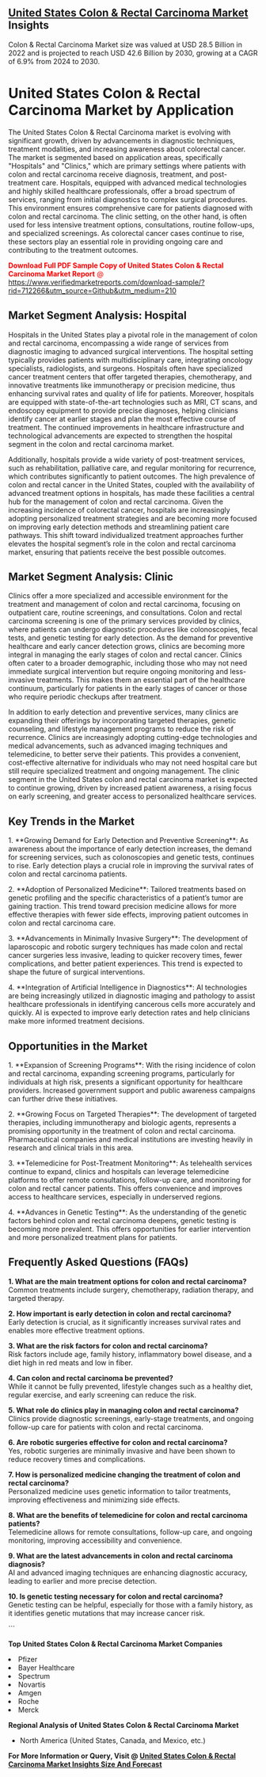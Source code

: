 <h2><a href="https://www.verifiedmarketreports.com/download-sample/?rid=712266&amp;utm_source=Github&amp;utm_medium=210" target="_blank">United States Colon & Rectal Carcinoma Market</a> Insights</h2><p>Colon & Rectal Carcinoma Market size was valued at USD 28.5 Billion in 2022 and is projected to reach USD 42.6 Billion by 2030, growing at a CAGR of 6.9% from 2024 to 2030.</p><p><h1>United States Colon & Rectal Carcinoma Market by Application</h1><p>The United States Colon & Rectal Carcinoma market is evolving with significant growth, driven by advancements in diagnostic techniques, treatment modalities, and increasing awareness about colorectal cancer. The market is segmented based on application areas, specifically "Hospitals" and "Clinics," which are primary settings where patients with colon and rectal carcinoma receive diagnosis, treatment, and post-treatment care. Hospitals, equipped with advanced medical technologies and highly skilled healthcare professionals, offer a broad spectrum of services, ranging from initial diagnostics to complex surgical procedures. This environment ensures comprehensive care for patients diagnosed with colon and rectal carcinoma. The clinic setting, on the other hand, is often used for less intensive treatment options, consultations, routine follow-ups, and specialized screenings. As colorectal cancer cases continue to rise, these sectors play an essential role in providing ongoing care and contributing to the treatment outcomes. <p><span class=""><span style="color: #ff0000;"><strong>Download Full PDF Sample Copy of United States Colon & Rectal Carcinoma Market Report</strong> @ </span><a href="https://www.verifiedmarketreports.com/download-sample/?rid=712266&amp;utm_source=Github&amp;utm_medium=210" target="_blank">https://www.verifiedmarketreports.com/download-sample/?rid=712266&amp;utm_source=Github&amp;utm_medium=210</a></span></p></p><h2>Market Segment Analysis: Hospital</h2><p>Hospitals in the United States play a pivotal role in the management of colon and rectal carcinoma, encompassing a wide range of services from diagnostic imaging to advanced surgical interventions. The hospital setting typically provides patients with multidisciplinary care, integrating oncology specialists, radiologists, and surgeons. Hospitals often have specialized cancer treatment centers that offer targeted therapies, chemotherapy, and innovative treatments like immunotherapy or precision medicine, thus enhancing survival rates and quality of life for patients. Moreover, hospitals are equipped with state-of-the-art technologies such as MRI, CT scans, and endoscopy equipment to provide precise diagnoses, helping clinicians identify cancer at earlier stages and plan the most effective course of treatment. The continued improvements in healthcare infrastructure and technological advancements are expected to strengthen the hospital segment in the colon and rectal carcinoma market.<p>Additionally, hospitals provide a wide variety of post-treatment services, such as rehabilitation, palliative care, and regular monitoring for recurrence, which contributes significantly to patient outcomes. The high prevalence of colon and rectal cancer in the United States, coupled with the availability of advanced treatment options in hospitals, has made these facilities a central hub for the management of colon and rectal carcinoma. Given the increasing incidence of colorectal cancer, hospitals are increasingly adopting personalized treatment strategies and are becoming more focused on improving early detection methods and streamlining patient care pathways. This shift toward individualized treatment approaches further elevates the hospital segment’s role in the colon and rectal carcinoma market, ensuring that patients receive the best possible outcomes.</p><h2>Market Segment Analysis: Clinic</h2><p>Clinics offer a more specialized and accessible environment for the treatment and management of colon and rectal carcinoma, focusing on outpatient care, routine screenings, and consultations. Colon and rectal carcinoma screening is one of the primary services provided by clinics, where patients can undergo diagnostic procedures like colonoscopies, fecal tests, and genetic testing for early detection. As the demand for preventive healthcare and early cancer detection grows, clinics are becoming more integral in managing the early stages of colon and rectal cancer. Clinics often cater to a broader demographic, including those who may not need immediate surgical intervention but require ongoing monitoring and less-invasive treatments. This makes them an essential part of the healthcare continuum, particularly for patients in the early stages of cancer or those who require periodic checkups after treatment. <p>In addition to early detection and preventive services, many clinics are expanding their offerings by incorporating targeted therapies, genetic counseling, and lifestyle management programs to reduce the risk of recurrence. Clinics are increasingly adopting cutting-edge technologies and medical advancements, such as advanced imaging techniques and telemedicine, to better serve their patients. This provides a convenient, cost-effective alternative for individuals who may not need hospital care but still require specialized treatment and ongoing management. The clinic segment in the United States colon and rectal carcinoma market is expected to continue growing, driven by increased patient awareness, a rising focus on early screening, and greater access to personalized healthcare services.</p><h2>Key Trends in the Market</h2><p>1. **Growing Demand for Early Detection and Preventive Screening**: As awareness about the importance of early detection increases, the demand for screening services, such as colonoscopies and genetic tests, continues to rise. Early detection plays a crucial role in improving the survival rates of colon and rectal carcinoma patients.</p><p>2. **Adoption of Personalized Medicine**: Tailored treatments based on genetic profiling and the specific characteristics of a patient’s tumor are gaining traction. This trend toward precision medicine allows for more effective therapies with fewer side effects, improving patient outcomes in colon and rectal carcinoma care.</p><p>3. **Advancements in Minimally Invasive Surgery**: The development of laparoscopic and robotic surgery techniques has made colon and rectal cancer surgeries less invasive, leading to quicker recovery times, fewer complications, and better patient experiences. This trend is expected to shape the future of surgical interventions.</p><p>4. **Integration of Artificial Intelligence in Diagnostics**: AI technologies are being increasingly utilized in diagnostic imaging and pathology to assist healthcare professionals in identifying cancerous cells more accurately and quickly. AI is expected to improve early detection rates and help clinicians make more informed treatment decisions.</p><h2>Opportunities in the Market</h2><p>1. **Expansion of Screening Programs**: With the rising incidence of colon and rectal carcinoma, expanding screening programs, particularly for individuals at high risk, presents a significant opportunity for healthcare providers. Increased government support and public awareness campaigns can further drive these initiatives.</p><p>2. **Growing Focus on Targeted Therapies**: The development of targeted therapies, including immunotherapy and biologic agents, represents a promising opportunity in the treatment of colon and rectal carcinoma. Pharmaceutical companies and medical institutions are investing heavily in research and clinical trials in this area.</p><p>3. **Telemedicine for Post-Treatment Monitoring**: As telehealth services continue to expand, clinics and hospitals can leverage telemedicine platforms to offer remote consultations, follow-up care, and monitoring for colon and rectal cancer patients. This offers convenience and improves access to healthcare services, especially in underserved regions.</p><p>4. **Advances in Genetic Testing**: As the understanding of the genetic factors behind colon and rectal carcinoma deepens, genetic testing is becoming more prevalent. This offers opportunities for earlier intervention and more personalized treatment plans for patients.</p><h2>Frequently Asked Questions (FAQs)</h2><p><strong>1. What are the main treatment options for colon and rectal carcinoma?</strong><br/>Common treatments include surgery, chemotherapy, radiation therapy, and targeted therapy.</p><p><strong>2. How important is early detection in colon and rectal carcinoma?</strong><br/>Early detection is crucial, as it significantly increases survival rates and enables more effective treatment options.</p><p><strong>3. What are the risk factors for colon and rectal carcinoma?</strong><br/>Risk factors include age, family history, inflammatory bowel disease, and a diet high in red meats and low in fiber.</p><p><strong>4. Can colon and rectal carcinoma be prevented?</strong><br/>While it cannot be fully prevented, lifestyle changes such as a healthy diet, regular exercise, and early screening can reduce the risk.</p><p><strong>5. What role do clinics play in managing colon and rectal carcinoma?</strong><br/>Clinics provide diagnostic screenings, early-stage treatments, and ongoing follow-up care for patients with colon and rectal carcinoma.</p><p><strong>6. Are robotic surgeries effective for colon and rectal carcinoma?</strong><br/>Yes, robotic surgeries are minimally invasive and have been shown to reduce recovery times and complications.</p><p><strong>7. How is personalized medicine changing the treatment of colon and rectal carcinoma?</strong><br/>Personalized medicine uses genetic information to tailor treatments, improving effectiveness and minimizing side effects.</p><p><strong>8. What are the benefits of telemedicine for colon and rectal carcinoma patients?</strong><br/>Telemedicine allows for remote consultations, follow-up care, and ongoing monitoring, improving accessibility and convenience.</p><p><strong>9. What are the latest advancements in colon and rectal carcinoma diagnosis?</strong><br/>AI and advanced imaging techniques are enhancing diagnostic accuracy, leading to earlier and more precise detection.</p><p><strong>10. Is genetic testing necessary for colon and rectal carcinoma?</strong><br/>Genetic testing can be helpful, especially for those with a family history, as it identifies genetic mutations that may increase cancer risk.</p>```</p><p><strong>Top United States Colon & Rectal Carcinoma Market Companies</strong></p><div data-test-id=""><p><li>Pfizer</li><li> Bayer Healthcare</li><li> Spectrum</li><li> Novartis</li><li> Amgen</li><li> Roche</li><li> Merck</li></p><div><strong>Regional Analysis of&nbsp;United States Colon & Rectal Carcinoma Market</strong></div><ul><li dir="ltr"><p dir="ltr">North America&nbsp;(United States, Canada, and Mexico, etc.)</p></li></ul><p><strong>For More Information or Query, Visit @&nbsp;</strong><strong><a href="https://www.verifiedmarketreports.com/product/colon-rectal-carcinoma-market/?utm_source=Github&amp;utm_medium=210" target="_blank">United States Colon & Rectal Carcinoma Market Insights Size And Forecast</a></strong></p></div>
